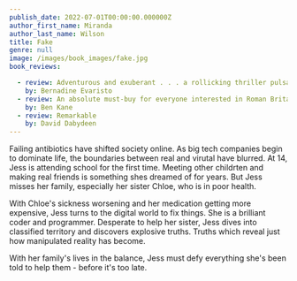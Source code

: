 ```yaml
---
publish_date: 2022-07-01T00:00:00.000000Z
author_first_name: Miranda
author_last_name: Wilson
title: Fake
genre: null
image: /images/book_images/fake.jpg
book_reviews:

  - review: Adventurous and exuberant . . . a rollicking thriller pulsates with vivacity....a major achievement in our literary history 
    by: Bernadine Evaristo
  - review: An absolute must-buy for everyone interested in Roman Britain
    by: Ben Kane
  - review: Remarkable
    by: David Dabydeen
---
```

Failing antibiotics have shifted society online. As big tech companies begin to dominate life, the boundaries between real and virutal have blurred. At 14, Jess is attending school for the first time. Meeting other childrten and making real friends is something shes dreamed of for years. But Jess misses her family, especially her sister Chloe, who is in poor health.

With Chloe's sickness worsening and her medication getting more expensive, Jess turns to the digital world to fix things. She is a brilliant coder and programmer. Desperate to help her sister, Jess dives into classified territory and discovers explosive truths. Truths which reveal just how manipulated reality has become.

With her family's lives in the balance, Jess must defy everything she's been told to help them - before it's too late.